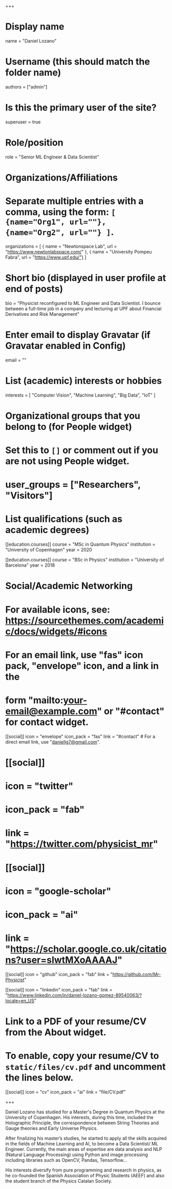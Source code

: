 +++
# Display name
name = "Daniel Lozano"

# Username (this should match the folder name)
authors = ["admin"]

# Is this the primary user of the site?
superuser = true

# Role/position
role = "Senior ML Engineer &
Data Scientist"

# Organizations/Affiliations
#   Separate multiple entries with a comma, using the form: `[ {name="Org1", url=""}, {name="Org2", url=""} ]`.
organizations = [ { name = "Newtonspace Lab", url = "https://www.newtonlabspace.com/" }, { name = "University Pompeu Fabra", url = "https://www.upf.edu/"} ]

# Short bio (displayed in user profile at end of posts)
bio = "Physicist reconfigured to ML Engineer and Data Scientist. I bounce between a full-time job in a company and lecturing at UPF about Financial Derivatives and Risk Management"

# Enter email to display Gravatar (if Gravatar enabled in Config)
email = ""

# List (academic) interests or hobbies
interests = [
  "Computer Vision",
  "Machine Learning",
  "Big Data",
  "IoT"
]

# Organizational groups that you belong to (for People widget)
#   Set this to `[]` or comment out if you are not using People widget.
# user_groups = ["Researchers", "Visitors"]

# List qualifications (such as academic degrees)

[[education.courses]]
  course = "MSc in Quantum Physics"
  institution = "University of Copenhagen"
  year = 2020

[[education.courses]]
  course = "BSc in Physics"
  institution = "University of Barcelona"
  year = 2018

# Social/Academic Networking
# For available icons, see: https://sourcethemes.com/academic/docs/widgets/#icons
#   For an email link, use "fas" icon pack, "envelope" icon, and a link in the
#   form "mailto:your-email@example.com" or "#contact" for contact widget.

[[social]]
  icon = "envelope"
  icon_pack = "fas"
  link = "#contact"  # For a direct email link, use "daniellg7@gmail.com".

# [[social]]
#   icon = "twitter"
#   icon_pack = "fab"
#   link = "https://twitter.com/physicist_mr"

# [[social]]
#  icon = "google-scholar"
#  icon_pack = "ai"
#  link = "https://scholar.google.co.uk/citations?user=sIwtMXoAAAAJ"

[[social]]
  icon = "github"
  icon_pack = "fab"
  link = "https://github.com/Mr-Physicist"
  
  [[social]]
  icon = "linkedin"
  icon_pack = "fab"
  link = "https://www.linkedin.com/in/daniel-lozano-gomez-89540063/?locale=en_US"

# Link to a PDF of your resume/CV from the About widget.
# To enable, copy your resume/CV to `static/files/cv.pdf` and uncomment the lines below.
 [[social]]
   icon = "cv"
   icon_pack = "ai"
   link = "file/CV.pdf"

+++

Daniel Lozano has studied for a Master's Degree in Quantum Physics at the University of Copenhagen. His interests, during this time, included the Holographic Principle, the correspondence between String Theories and Gauge theories and Early Universe Physics.

After finalizing his master’s studies, he started to apply all the skills acquired in the fields of Machine Learning and AI, to become a Data Scientist/ ML Engineer. Currently, the main areas of expertise are data analysis and NLP (Natural Language Processing) using Python and image processing including libraries such as OpenCV, Pandas, Tensorflow…

His interests diversify from pure programming and research in physics, as he co-founded the Spanish Association of Physic Students (AEEF) and also the student branch of the Physics Catalan Society.

